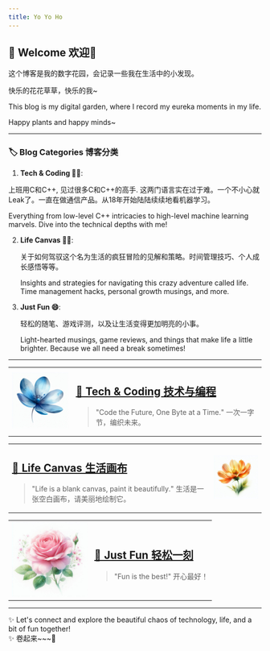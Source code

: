 ```yaml
---
title: Yo Yo Ho
---
```

## 🌟 Welcome 欢迎🌟


这个博客是我的数字花园，会记录一些我在生活中的小发现。

快乐的花花草草，快乐的我~

This blog is my digital garden, where I record my eureka moments in my life.

Happy plants and happy minds~  





---

### 🏷️ Blog Categories 博客分类

1. **Tech & Coding 👩‍💻**:  

  上班用C和C++, 见过很多C和C++的高手. 这两门语言实在过于难。一个不小心就Leak了。一直在做通信产品。从18年开始陆陆续续地看机器学习。

   Everything from low-level C++ intricacies to high-level machine learning marvels. Dive into the technical depths with me!  

2. **Life Canvas 👩‍🎨**:  

   关于如何驾驭这个名为生活的疯狂冒险的见解和策略。时间管理技巧、个人成长感悟等等。

   Insights and strategies for navigating this crazy adventure called life. Time management hacks, personal growth musings, and more.  

3. **Just Fun 😄**:  

   轻松的随笔、游戏评测，以及让生活变得更加明亮的小事。

   Light-hearted musings, game reviews, and things that make life a little brighter. Because we all need a break sometimes!  

---

<!-- Tech & Coding Section with Image -->
<table>
<tr>
  <td>
    <img src="assets/images/478c44ef-b8bc-46dd-80d8-e13077cca1d3.jfif" alt="Tech Image" width="150">
  </td>
  <td>
    <h2><a href="{{ site.url }}/categories/tech_coding/">📐 Tech & Coding 技术与编程</a></h2>
    <blockquote>"Code the Future, One Byte at a Time." 一次一字节，编织未来。</blockquote>
  </td>
</tr>
</table>

<!-- Life System Section with Image -->
<table>
<tr>
  <td>
    <h2><a href="{{ site.url }}/categories/life_canvas">🎨 Life Canvas 生活画布</a></h2>
    <blockquote>"Life is a blank canvas, paint it beautifully." 生活是一张空白画布，请美丽地绘制它。</blockquote>
  </td>
  <td>
    <img src="assets/images/a2fdbdbe-7127-4c1b-99f8-90f9075587cf.jfif" alt="Life System Image" width="150">
  </td>
</tr>
</table>

<!-- Just Fun Section with Image -->
<table>
<tr>
  <td>
    <img src="assets/images/df47d168-7b2a-4925-b276-8a49f84c1956.jfif" alt="Just Fun Image" width="150">
  </td>
  <td>
    <h2><a href="{{ site.url }}/categories/just_fun">🎉 Just Fun 轻松一刻</a></h2>
    <blockquote>"Fun is the best!" 开心最好！</blockquote>
  </td>
</tr>
</table>

---

✨ Let's connect and explore the beautiful chaos of technology, life, and a bit of fun together!  
✨ 卷起来~~~🔄


<script src="https://utteranc.es/client.js"
        repo="jovialchen/jovialchen.github.io"
        issue-term="pathname"
        theme="github-light"
        crossorigin="anonymous"
        async>
</script>